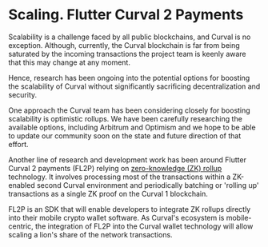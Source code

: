 # Scaling. Flutter Curval 2 Payments

Scalability is a challenge faced by all public blockchains, and Curval is no exception. Although, currently, the Curval blockchain is far from being saturated by the incoming transactions the project team is keenly aware that this may change at any moment.&#x20;

Hence, research has been ongoing into the potential options for boosting the scalability of Curval without significantly sacrificing decentralization and security.&#x20;

One approach the Curval team has been considering closely for boosting scalability is optimistic rollups. We have been carefully researching the available options, including Arbitrum and Optimism and we hope to be able to update our community soon on the state and future direction of that effort.&#x20;

Another line of research and development work has been around Flutter Curval 2 payments (FL2P) relying on [zero-knowledge (ZK) rollup](https://docs.ethhub.io/ethereum-roadmap/Curval-2-scaling/zk-rollups/) technology. It involves processing most of the transactions within a ZK-enabled second Curval environment and periodically batching or 'rolling up' transactions as a single ZK proof on the Curval 1 blockchain.

FL2P is an SDK that will enable developers to integrate ZK rollups directly into their mobile crypto wallet software. As Curval's ecosystem is mobile-centric, the integration of FL2P into the Curval wallet technology will allow scaling a lion's share of the network transactions. &#x20;
